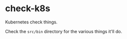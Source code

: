 # check-k8s

Kubernetes check things.

Check the `src/bin` directory for the various things it'll do.
